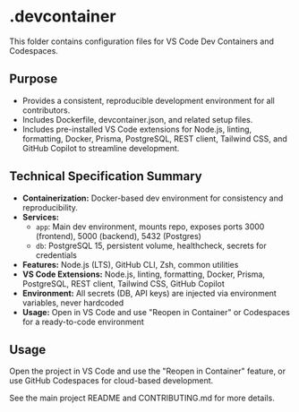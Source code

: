 # .devcontainer

This folder contains configuration files for VS Code Dev Containers and Codespaces.

## Purpose

- Provides a consistent, reproducible development environment for all contributors.
- Includes Dockerfile, devcontainer.json, and related setup files.
- Includes pre-installed VS Code extensions for Node.js, linting, formatting, Docker, Prisma, PostgreSQL, REST client, Tailwind CSS, and GitHub Copilot to streamline development.

## Technical Specification Summary

- **Containerization:** Docker-based dev environment for consistency and reproducibility.
- **Services:**
  - `app`: Main dev environment, mounts repo, exposes ports 3000 (frontend), 5000 (backend), 5432 (Postgres)
  - `db`: PostgreSQL 15, persistent volume, healthcheck, secrets for credentials
- **Features:** Node.js (LTS), GitHub CLI, Zsh, common utilities
- **VS Code Extensions:** Node.js, linting, formatting, Docker, Prisma, PostgreSQL, REST client, Tailwind CSS, GitHub Copilot
- **Environment:** All secrets (DB, API keys) are injected via environment variables, never hardcoded
- **Usage:** Open in VS Code and use "Reopen in Container" or Codespaces for a ready-to-code environment

## Usage

Open the project in VS Code and use the "Reopen in Container" feature, or use GitHub Codespaces for cloud-based development.

See the main project README and CONTRIBUTING.md for more details.
